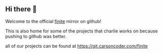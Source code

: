 ## Hi there 👋

Welcome to the official [finite](https://fi-nite.vercel.app) mirror on github!

This is also home for some of the projects that charlie works on because pushing to github was better.

all of our projects can be found at https://git.carsoncoder.com/finite
